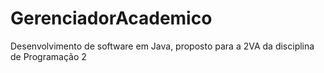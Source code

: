 # GerenciadorAcademico
Desenvolvimento de software em Java, proposto para a 2VA da disciplina de Programação 2
